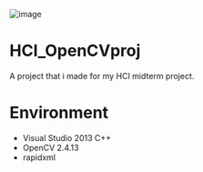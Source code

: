 ![image](https://github.com/kamisama366095/HCI_OpenCVproj/blob/master/report_title.png)

# HCI_OpenCVproj
A project that i made for my HCI midterm project.

# Environment
+ Visual Studio 2013 C++
+ OpenCV 2.4.13
+ rapidxml
